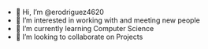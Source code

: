 - 👋 Hi, I’m @erodriguez4620
- 👀 I’m interested in working with and meeting new people
- 🌱 I’m currently learning Computer Science
- 💞️ I’m looking to collaborate on Projects

<!---
erodriguez4620/erodriguez4620 is a ✨ special ✨ repository because its `README.md` (this file) appears on your GitHub profile.
You can click the Preview link to take a look at your changes.
--->
